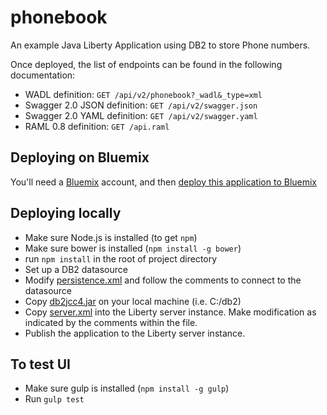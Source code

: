 # phonebook
An example Java Liberty Application using DB2 to store Phone numbers.

Once deployed, the list of endpoints can be found in the following documentation:
* WADL definition: ```GET /api/v2/phonebook?_wadl&_type=xml```
* Swagger 2.0 JSON definition: ```GET /api/v2/swagger.json```
* Swagger 2.0 YAML definition: ```GET /api/v2/swagger.yaml```
* RAML 0.8 definition: ```GET /api.raml```

## Deploying on Bluemix
You'll need a [Bluemix][1] account, and then [deploy this application to Bluemix][2]

## Deploying locally
* Make sure Node.js is installed (to get ```npm```)
* Make sure bower is installed (```npm install -g bower```)
* run ```npm install``` in the root of project directory
* Set up a DB2 datasource
* Modify [persistence.xml](src/META-INF/persistence.xml) and follow the comments to connect to the datasource
* Copy [db2jcc4.jar](deploy/db2jcc4.jar) on your local machine (i.e. C:/db2)
* Copy [server.xml](deploy/server.xml) into the Liberty server instance.  Make modification as indicated by the comments within the file.
* Publish the application to the Liberty server instance.

[1]: http://bluemix.net
[2]: https://hub.jazz.net/deploy/index.html?repository=https://github.com/ibmcontest/phonebookdemo

## To test UI
* Make sure gulp is installed (```npm install -g gulp```)
* Run ```gulp test```
